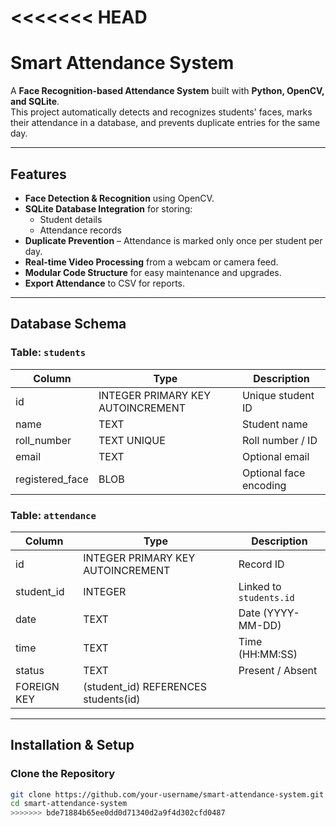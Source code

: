 <<<<<<< HEAD
=======
#  Smart Attendance System

A **Face Recognition-based Attendance System** built with **Python, OpenCV, and SQLite**.  
This project automatically detects and recognizes students' faces, marks their attendance in a database, and prevents duplicate entries for the same day.

---

##  Features
- **Face Detection & Recognition** using OpenCV.
- **SQLite Database Integration** for storing:
  - Student details
  - Attendance records
- **Duplicate Prevention** – Attendance is marked only once per student per day.
- **Real-time Video Processing** from a webcam or camera feed.
- **Modular Code Structure** for easy maintenance and upgrades.
- **Export Attendance** to CSV for reports.

---

## Database Schema

### Table: `students`
| Column           | Type      | Description |
|------------------|-----------|-------------|
| id               | INTEGER PRIMARY KEY AUTOINCREMENT | Unique student ID |
| name             | TEXT      | Student name |
| roll_number      | TEXT UNIQUE | Roll number / ID |
| email            | TEXT      | Optional email |
| registered_face  | BLOB      | Optional face encoding |

### Table: `attendance`
| Column       | Type      | Description |
|--------------|-----------|-------------|
| id           | INTEGER PRIMARY KEY AUTOINCREMENT | Record ID |
| student_id   | INTEGER   | Linked to `students.id` |
| date         | TEXT      | Date (YYYY-MM-DD) |
| time         | TEXT      | Time (HH:MM:SS) |
| status       | TEXT      | Present / Absent |
| FOREIGN KEY  | (student_id) REFERENCES students(id) |

---

##  Installation & Setup

###  Clone the Repository
```bash
git clone https://github.com/your-username/smart-attendance-system.git
cd smart-attendance-system
>>>>>>> bde71884b65ee0dd0d71340d2a9f4d302cfd0487
